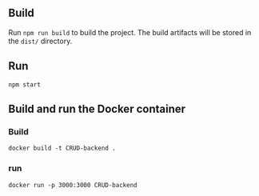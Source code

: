 ## Build
Run `npm run build` to build the project. The build artifacts will be stored in the `dist/` directory.
## Run
`npm start`

## Build and run the Docker container
### Build
`docker build -t CRUD-backend .`
### run
`docker run -p 3000:3000 CRUD-backend`



